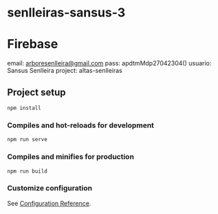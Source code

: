 # senlleiras-sansus-3
# Firebase
email: arboresenlleira@gmail.com
pass: apdtmMdp27042304()
usuario: Sansus Senlleira
project: altas-senlleiras

## Project setup
```
npm install
```

### Compiles and hot-reloads for development
```
npm run serve
```

### Compiles and minifies for production
```
npm run build
```

### Customize configuration
See [Configuration Reference](https://cli.vuejs.org/config/).

